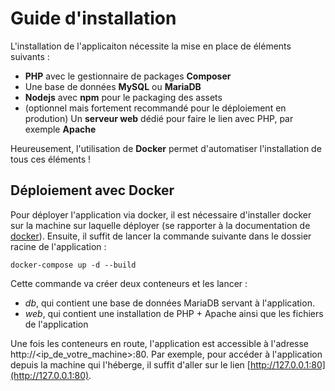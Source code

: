 # Guide d'installation

L'installation de l'applicaiton nécessite la mise en place de éléments suivants :
* **PHP** avec le gestionnaire de packages **Composer**
* Une base de données **MySQL** ou **MariaDB**
* **Nodejs** avec **npm** pour le packaging des assets
* (optionnel mais fortement recommandé pour le déploiement en prodution)
 Un **serveur web** dédié pour faire le lien avec PHP, par exemple **Apache**

Heureusement, l'utilisation de **Docker** permet d'automatiser l'installation de tous ces éléments !

## Déploiement avec Docker

Pour déployer l'application via docker, il est nécessaire d'installer docker sur la machine sur laquelle déployer
 (se rapporter à la documentation de [docker](https://docs.docker.com/)).
 Ensuite, il suffit de lancer la commande suivante dans le dossier racine de l'application :

``
docker-compose up -d --build
``

Cette commande va créer deux conteneurs et les lancer :
* *db*, qui contient une base de données MariaDB servant à l'application.
* *web*, qui contient une installation de PHP + Apache ainsi que les fichiers de l'application

Une fois les conteneurs en route, l'application est accessible à l'adresse http://<ip_de_votre_machine>:80. Par exemple,
pour accéder à l'application depuis la machine qui l'héberge, il suffit d'aller sur le lien 
[http://127.0.0.1:80](http://127.0.0.1:80).
